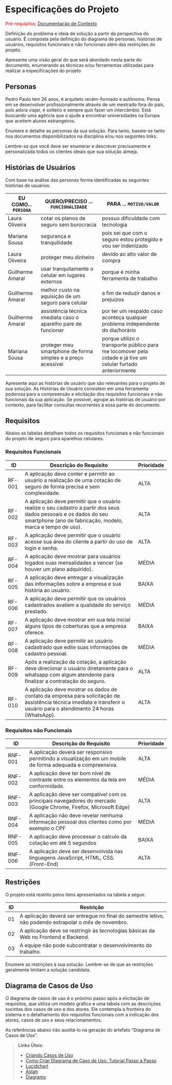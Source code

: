 # Especificações do Projeto

<span style="color:red">Pré-requisitos: <a href="1-Documentação de Contexto.md"> Documentação de Contexto</a></span>

Definição do problema e ideia de solução a partir da perspectiva do usuário. É composta pela definição do  diagrama de personas, histórias de usuários, requisitos funcionais e não funcionais além das restrições do projeto.

Apresente uma visão geral do que será abordado nesta parte do documento, enumerando as técnicas e/ou ferramentas utilizadas para realizar a especificações do projeto

## Personas

Pedro Paulo tem 26 anos, é arquiteto recém-formado e autônomo. Pensa em se desenvolver profissionalmente através de um mestrado fora do país, pois adora viajar, é solteiro e sempre quis fazer um intercâmbio. Está buscando uma agência que o ajude a encontrar universidades na Europa que aceitem alunos estrangeiros.

Enumere e detalhe as personas da sua solução. Para tanto, baseie-se tanto nos documentos disponibilizados na disciplina e/ou nos seguintes links:


Lembre-se que você deve ser enumerar e descrever precisamente e personalizada todos os clientes ideais que sua solução almeja.

## Histórias de Usuários

Com base na análise das personas forma identificadas as seguintes histórias de usuários:

|EU COMO... `PERSONA`| QUERO/PRECISO ... `FUNCIONALIDADE` |PARA ... `MOTIVO/VALOR`                 |
|--------------------|------------------------------------|----------------------------------------|
|Laura Oliveira  | cotar os planos de seguro sem burocracia           | possuo dificuldade com tecnologia               |
|Mariana Sousa       | segurança e tranquilidade                 | pois sei que com o seguro estou protegido e vou ser indenizado |
|Laura Oliveira | proteger meu dinheiro           | devido ao alto valor de compra              |
|Guilherme Amaral     | usar tranquilamente o celular em lugares externos               | porque é minha ferramenta de trabalho |
|Guilherme Amaral | melhor custo na aquisição de um seguro para celular           | a fim de reduzir danos e prejuízos               |
|Guilherme Amaral      | assistência técnica imediata caso o aparelho pare de funcionar              | por ter um respaldo caso aconteça qualquer problema independente do dia/horário |
|Mariana Sousa  | proteger meu smartphone de forma simples e a preço acessível           | porque utilizo o transporte público para me locomover pela cidade e já tive um celular furtado anteriormente               |

Apresente aqui as histórias de usuário que são relevantes para o projeto de sua solução. As Histórias de Usuário consistem em uma ferramenta poderosa para a compreensão e elicitação dos requisitos funcionais e não funcionais da sua aplicação. Se possível, agrupe as histórias de usuário por contexto, para facilitar consultas recorrentes à essa parte do documento.

## Requisitos

Abaixo as tabelas detalham todos os requisitos funcionais e não funcionais do projeto de seguro para aparelhos celulares.

### Requisitos Funcionais

|ID    | Descrição do Requisito  | Prioridade |
|------|-----------------------------------------|----|
|RF-001| A aplicação deve conter e permitir ao usuário a realização de uma cotação de seguro de forma precisa e sem complexidade. | ALTA | 
|RF-002| A aplicação deve permitir que o usuário realize o seu cadastro a partir dos seus dados pessoais e os dados do seu smartphone (ano de fabricação, modelo, marca e tempo de uso).   | ALTA |
|RF-003| A aplicação deve permitir que o usuário acesse sua área do cliente a partir do uso de login e senha. | ALTA | 
|RF-004| A aplicação deve mostrar para usuários logados suas mensalidades a vencer (se houver um plano adquirido). | MÉDIA | 
|RF-005| A aplicação deve entregar a visualização das informações sobre a empresa e sua história ao usuário. | BAIXA | 
|RF-006| A aplicação deve permitir que os usuários cadastrados avaliem a qualidade do serviço prestado. | MÉDIA | 
|RF-007| A aplicação deve mostrar em sua tela inicial alguns tipos de coberturas que a empresa oferece. | BAIXA | 
|RF-008| A aplicação deve permitir ao usuário cadastrado que edite suas informações de cadastro pessoal. | MÉDIA | 
|RF-009| Após a realização da cotação, a aplicação deve direcionar o usuário diretamente para o whatsapp com algum atendente para finalizar a contratação do seguro. | ALTA | 
|RF-010| A aplicação deve mostrar os dados de contato da empresa para solicitação de assistência técnica imediata e transferir o usuário para o atendimento 24 horas (WhatsApp). | ALTA | 

### Requisitos não Funcionais

|ID     | Descrição do Requisito  |Prioridade |
|-------|-------------------------|----|
|RNF-001| A aplicação deverá ser responsivo permitindo a visualização em um mobile de forma adequada e compreensiva. | ALTA | 
|RNF-002| A aplicação deve ter bom nível de contraste entre os elementos da tela em conformidade. |  MÉDIA | 
|RNF-003| A aplicação deve ser compatível com os principais navegadores do mercado (Google Chrome, Firefox, Microsoft Edge) |  ALTA | 
|RNF-004| A aplicação não deve revelar nenhuma informação pessoal dos clientes como por exemplo o CPF |  MÉDIA | 
|RNF-005| A aplicação deve processar o calculo da cotação em até 5 segundos |  BAIXA | 
|RNF-006| A aplicação deve ser desenvolvida nas linguagens JavaScript, HTML, CSS. (Front-End) |  ALTA | 

## Restrições

O projeto está restrito pelos itens apresentados na tabela a seguir.

|ID| Restrição                                             |
|--|-------------------------------------------------------|
|01| A aplicação deverá ser entregue no final do semestre letivo, não podendo extrapolar o mês de novembro. |
|02| A aplicação deve se restringir às tecnologias básicas da Web no Frontend e Backend.       |
|03| A equipe não pode subcontratar o desenvolvimento do trabalho.       |


Enumere as restrições à sua solução. Lembre-se de que as restrições geralmente limitam a solução candidata.


## Diagrama de Casos de Uso

O diagrama de casos de uso é o próximo passo após a elicitação de requisitos, que utiliza um modelo gráfico e uma tabela com as descrições sucintas dos casos de uso e dos atores. Ele contempla a fronteira do sistema e o detalhamento dos requisitos funcionais com a indicação dos atores, casos de uso e seus relacionamentos. 

As referências abaixo irão auxiliá-lo na geração do artefato “Diagrama de Casos de Uso”.

> **Links Úteis**:
> - [Criando Casos de Uso](https://www.ibm.com/docs/pt-br/elm/6.0?topic=requirements-creating-use-cases)
> - [Como Criar Diagrama de Caso de Uso: Tutorial Passo a Passo](https://gitmind.com/pt/fazer-diagrama-de-caso-uso.html/)
> - [Lucidchart](https://www.lucidchart.com/)
> - [Astah](https://astah.net/)
> - [Diagrams](https://app.diagrams.net/)
